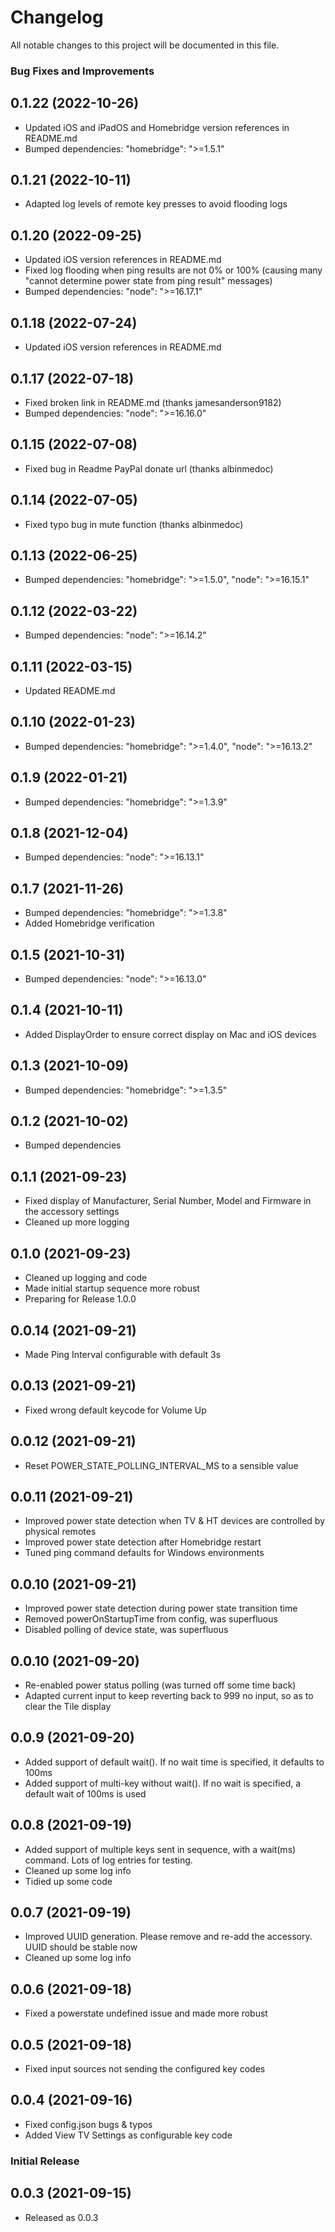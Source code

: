# Changelog

All notable changes to this project will be documented in this file.


### Bug Fixes and Improvements

## 0.1.22 (2022-10-26)
* Updated iOS and iPadOS and Homebridge version references in README.md
* Bumped dependencies: "homebridge": ">=1.5.1"


## 0.1.21 (2022-10-11)
* Adapted log levels of remote key presses to avoid flooding logs


## 0.1.20 (2022-09-25)
* Updated iOS version references in README.md
* Fixed log flooding when ping results are not 0% or 100% (causing many "cannot determine power state from ping result" messages)
* Bumped dependencies: "node": ">=16.17.1"


## 0.1.18 (2022-07-24)
* Updated iOS version references in README.md


## 0.1.17 (2022-07-18)
* Fixed broken link in README.md (thanks jamesanderson9182)
* Bumped dependencies: "node": ">=16.16.0"


## 0.1.15 (2022-07-08)
* Fixed bug in Readme PayPal donate url (thanks albinmedoc)


## 0.1.14 (2022-07-05)
* Fixed typo bug in mute function (thanks albinmedoc)


## 0.1.13 (2022-06-25)
* Bumped dependencies: "homebridge": ">=1.5.0", "node": ">=16.15.1"


## 0.1.12 (2022-03-22)
* Bumped dependencies: "node": ">=16.14.2"


## 0.1.11 (2022-03-15)
* Updated README.md


## 0.1.10 (2022-01-23)
* Bumped dependencies: "homebridge": ">=1.4.0", "node": ">=16.13.2"


## 0.1.9 (2022-01-21)
* Bumped dependencies: "homebridge": ">=1.3.9"


## 0.1.8 (2021-12-04)
* Bumped dependencies: "node": ">=16.13.1"


## 0.1.7 (2021-11-26)
* Bumped dependencies: "homebridge": ">=1.3.8"
* Added Homebridge verification


## 0.1.5 (2021-10-31)
* Bumped dependencies: "node": ">=16.13.0"


## 0.1.4 (2021-10-11)
* Added DisplayOrder to ensure correct display on Mac and iOS devices


## 0.1.3 (2021-10-09)
* Bumped dependencies: "homebridge": ">=1.3.5"


## 0.1.2 (2021-10-02)
* Bumped dependencies


## 0.1.1 (2021-09-23)
* Fixed display of Manufacturer, Serial Number, Model and Firmware in the accessory settings
* Cleaned up more logging


## 0.1.0 (2021-09-23)
* Cleaned up logging and code
* Made initial startup sequence more robust
* Preparing for Release 1.0.0


## 0.0.14 (2021-09-21)
* Made Ping Interval configurable with default 3s


## 0.0.13 (2021-09-21)
* Fixed wrong default keycode for Volume Up

## 0.0.12 (2021-09-21)
* Reset POWER_STATE_POLLING_INTERVAL_MS to a sensible value

## 0.0.11 (2021-09-21)
* Improved power state detection when TV & HT devices are controlled by physical remotes
* Improved power state detection after Homebridge restart
* Tuned ping command defaults for Windows environments


## 0.0.10 (2021-09-21)
* Improved power state detection during power state transition time
* Removed powerOnStartupTime from config, was superfluous
* Disabled polling of device state, was superfluous


## 0.0.10 (2021-09-20)
* Re-enabled power status polling (was turned off some time back)
* Adapted current input to keep reverting back to 999 no input, so as to clear the Tile display


## 0.0.9 (2021-09-20)
* Added support of default wait(). If no wait time is specified, it defaults to 100ms
* Added support of multi-key without wait(). If no wait is specified, a default wait of 100ms is used


## 0.0.8 (2021-09-19)
* Added support of multiple keys sent in sequence, with a wait(ms) command. Lots of log entries for testing.
* Cleaned up some log info
* Tidied up some code


## 0.0.7 (2021-09-19)
* Improved UUID generation. Please remove and re-add the accessory. UUID should be stable now
* Cleaned up some log info


## 0.0.6 (2021-09-18)
* Fixed a powerstate undefined issue and made more robust


## 0.0.5 (2021-09-18)
* Fixed input sources not sending the configured key codes


## 0.0.4 (2021-09-16)
* Fixed config.json bugs & typos
* Added View TV Settings as configurable key code


### Initial Release

## 0.0.3 (2021-09-15)
* Released as 0.0.3

